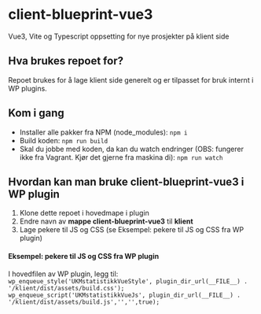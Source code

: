 # client-blueprint-vue3

Vue3, Vite og Typescript oppsetting for nye prosjekter på klient side

## Hva brukes repoet for?
Repoet brukes for å lage klient side generelt og er tilpasset for bruk internt i WP plugins.

## Kom i gang
- Installer alle pakker fra NPM (node_modules): 
``
npm i
``
- Build koden: 
``
npm run build
``
- Skal du jobbe med koden, da kan du watch endringer (OBS: fungerer ikke fra Vagrant. Kjør det gjerne fra maskina di): 
``
npm run watch
``


## Hvordan kan man bruke client-blueprint-vue3 i WP plugin
1. Klone dette repoet i hovedmape i plugin
2. Endre navn av **mappe client-blueprint-vue3** til **klient**
3. Lage pekere til JS og CSS (se Eksempel: pekere til JS og CSS fra WP plugin)


#### Eksempel: pekere til JS og CSS fra WP plugin
I hovedfilen av WP plugin, legg til: </br>
``
wp_enqueue_style('UKMstatistikkVueStyle', plugin_dir_url(__FILE__) . '/klient/dist/assets/build.css');
wp_enqueue_script('UKMstatistikkVueJs', plugin_dir_url(__FILE__) . '/klient/dist/assets/build.js','','',true);
``
